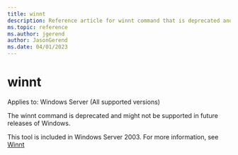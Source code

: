 ```yaml
---
title: winnt
description: Reference article for winnt command that is deprecated and might not be supported in future releases of Windows.
ms.topic: reference
ms.author: jgerend
author: JasonGerend
ms.date: 04/01/2023
---
```


# winnt

Applies to: Windows Server (All supported versions)

The winnt command is deprecated and might not be supported in future releases of Windows.

This tool is included in Windows Server 2003. For more information, see [Winnt](/previous-versions/orphan-topics/ws.10/cc755763(v=ws.10))